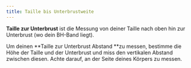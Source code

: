 ```yaml
---
title: Taille bis Unterbrustweite
---
```


**Taille zur Unterbrust** ist die Messung von deiner Taille nach oben hin zur Unterbrust (wo dein BH-Band liegt).

Um deinen **Taille zur Unterbrust Abstand **zu messen, bestimme die Höhe der Taille und der Unterbrust und miss den vertikalen Abstand zwischen diesen. Achte darauf, an der Seite deines Körpers zu messen.
